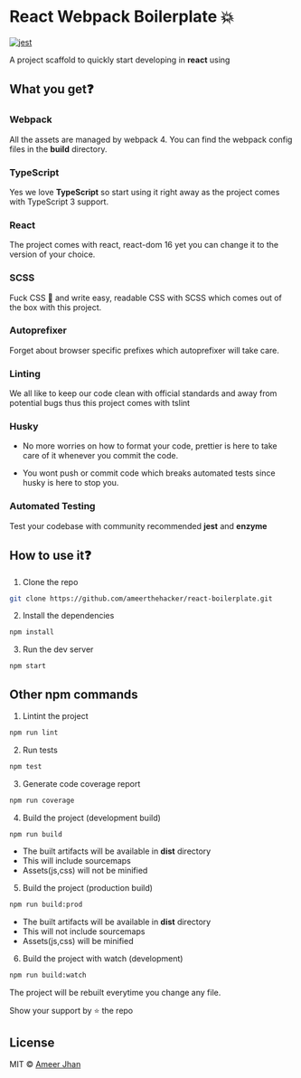 # React Webpack Boilerplate :boom:

[![jest](https://jestjs.io/img/jest-badge.svg)](https://github.com/facebook/jest)

A project scaffold to quickly start developing in **react** using

## What you get:question:

### Webpack

All the assets are managed by webpack 4. You can find the webpack config files in the **build** directory.

### TypeScript

Yes we love **TypeScript** so start using it right away as the project comes with TypeScript 3 support.

### React

The project comes with react, react-dom 16 yet you can change it to the version of your choice.

### SCSS

Fuck CSS :poop: and write easy, readable CSS with SCSS which comes out of the box with this project.

### Autoprefixer

Forget about browser specific prefixes which autoprefixer will take care.

### Linting

We all like to keep our code clean with official standards and away from potential bugs thus this project comes with tslint

### Husky

- No more worries on how to format your code, prettier is here to take care of it whenever you commit the code.

- You wont push or commit code which breaks automated tests since husky is here to stop you.

### Automated Testing

Test your codebase with community recommended **jest** and **enzyme**

## How to use it:question:

1. Clone the repo

```sh
git clone https://github.com/ameerthehacker/react-boilerplate.git
```

2. Install the dependencies

```sh
npm install
```

3. Run the dev server

```sh
npm start
```

## Other npm commands

1. Lintint the project

```sh
npm run lint
```

2. Run tests

```sh
npm test
```

3. Generate code coverage report

```sh
npm run coverage
```

4. Build the project (development build)

```sh
npm run build
```

- The built artifacts will be available in **dist** directory
- This will include sourcemaps
- Assets(js,css) will not be minified

5. Build the project (production build)

```sh
npm run build:prod
```

- The built artifacts will be available in **dist** directory
- This will not include sourcemaps
- Assets(js,css) will be minified

6. Build the project with watch (development)

```sh
npm run build:watch
```

The project will be rebuilt everytime you change any file.

Show your support by :star: the repo

## License

MIT © [Ameer Jhan](mailto:ameerjhanprof@gmail.com)
